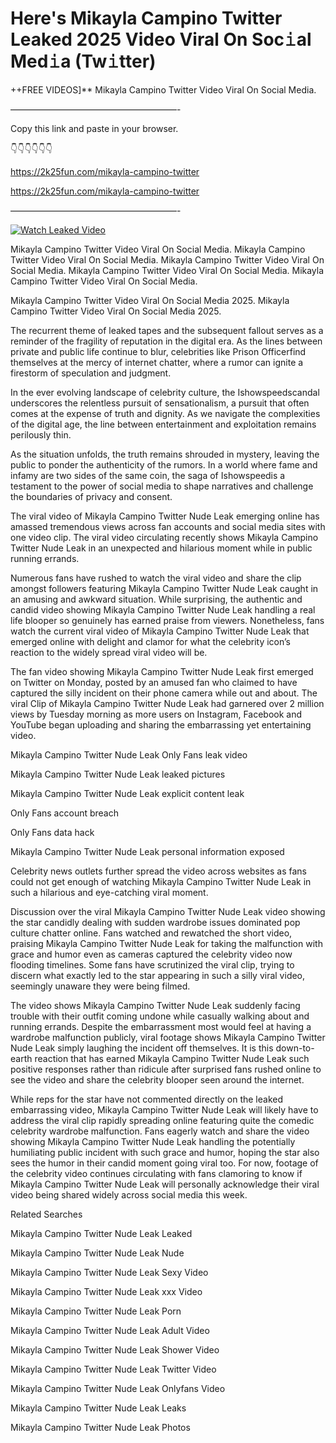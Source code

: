 # Here's Mikayla Campino Twitter Leaked 2025 Video Viral On Soc𝚒al Med𝚒a (Tw𝚒tter)

++FREE VIDEOS]** Mikayla Campino Twitter Video Viral On Social Media.

———————————————————-

Copy this link and paste in your browser.

👇👇👇👇👇👇

https://2k25fun.com/mikayla-campino-twitter

https://2k25fun.com/mikayla-campino-twitter

———————————————————-

[![Watch Leaked Video](https://miro.medium.com/v2/resize:fit:828/format:webp/1*cilzJN44JGOrTw9NJCrNHA.gif "Watch Leaked Video")](https://2k25fun.com/mikayla-campino-twitter)

Mikayla Campino Twitter Video Viral On Social Media. Mikayla Campino Twitter Video Viral On Social Media. Mikayla Campino Twitter Video Viral On Social Media. Mikayla Campino Twitter Video Viral On Social Media. Mikayla Campino Twitter Video Viral On Social Media.

Mikayla Campino Twitter Video Viral On Social Media 2025. Mikayla Campino Twitter Video Viral On Social Media 2025.

The recurrent theme of leaked tapes and the subsequent fallout serves as a reminder of the fragility of reputation in the digital era. As the lines between private and public life continue to blur, celebrities like Prison Officerfind themselves at the mercy of internet chatter, where a rumor can ignite a firestorm of speculation and judgment.

In the ever evolving landscape of celebrity culture, the Ishowspeedscandal underscores the relentless pursuit of sensationalism, a pursuit that often comes at the expense of truth and dignity. As we navigate the complexities of the digital age, the line between entertainment and exploitation remains perilously thin.

As the situation unfolds, the truth remains shrouded in mystery, leaving the public to ponder the authenticity of the rumors. In a world where fame and infamy are two sides of the same coin, the saga of Ishowspeedis a testament to the power of social media to shape narratives and challenge the boundaries of privacy and consent.

The viral video of Mikayla Campino Twitter Nude Leak emerging online has amassed tremendous views across fan accounts and social media sites with one video clip. The viral video circulating recently shows Mikayla Campino Twitter Nude Leak in an unexpected and hilarious moment while in public running errands.

Numerous fans have rushed to watch the viral video and share the clip amongst followers featuring Mikayla Campino Twitter Nude Leak caught in an amusing and awkward situation. While surprising, the authentic and candid video showing Mikayla Campino Twitter Nude Leak handling a real life blooper so genuinely has earned praise from viewers. Nonetheless, fans watch the current viral video of Mikayla Campino Twitter Nude Leak that emerged online with delight and clamor for what the celebrity icon’s reaction to the widely spread viral video will be.

The fan video showing Mikayla Campino Twitter Nude Leak first emerged on Twitter on Monday, posted by an amused fan who claimed to have captured the silly incident on their phone camera while out and about. The viral Clip of Mikayla Campino Twitter Nude Leak had garnered over 2 million views by Tuesday morning as more users on Instagram, Facebook and YouTube began uploading and sharing the embarrassing yet entertaining video.

Mikayla Campino Twitter Nude Leak Only Fans leak video

Mikayla Campino Twitter Nude Leak leaked pictures

Mikayla Campino Twitter Nude Leak explicit content leak

Only Fans account breach

Only Fans data hack

Mikayla Campino Twitter Nude Leak personal information exposed

Celebrity news outlets further spread the video across websites as fans could not get enough of watching Mikayla Campino Twitter Nude Leak in such a hilarious and eye-catching viral moment.

Discussion over the viral Mikayla Campino Twitter Nude Leak video showing the star candidly dealing with sudden wardrobe issues dominated pop culture chatter online. Fans watched and rewatched the short video, praising Mikayla Campino Twitter Nude Leak for taking the malfunction with grace and humor even as cameras captured the celebrity video now flooding timelines. Some fans have scrutinized the viral clip, trying to discern what exactly led to the star appearing in such a silly viral video, seemingly unaware they were being filmed.

The video shows Mikayla Campino Twitter Nude Leak suddenly facing trouble with their outfit coming undone while casually walking about and running errands. Despite the embarrassment most would feel at having a wardrobe malfunction publicly, viral footage shows Mikayla Campino Twitter Nude Leak simply laughing the incident off themselves. It is this down-to-earth reaction that has earned Mikayla Campino Twitter Nude Leak such positive responses rather than ridicule after surprised fans rushed online to see the video and share the celebrity blooper seen around the internet.

While reps for the star have not commented directly on the leaked embarrassing video, Mikayla Campino Twitter Nude Leak will likely have to address the viral clip rapidly spreading online featuring quite the comedic celebrity wardrobe malfunction. Fans eagerly watch and share the video showing Mikayla Campino Twitter Nude Leak handling the potentially humiliating public incident with such grace and humor, hoping the star also sees the humor in their candid moment going viral too. For now, footage of the celebrity video continues circulating with fans clamoring to know if Mikayla Campino Twitter Nude Leak will personally acknowledge their viral video being shared widely across social media this week.

Related Searches

Mikayla Campino Twitter Nude Leak Leaked

Mikayla Campino Twitter Nude Leak Nude

Mikayla Campino Twitter Nude Leak Sexy Video

Mikayla Campino Twitter Nude Leak xxx Video

Mikayla Campino Twitter Nude Leak Porn

Mikayla Campino Twitter Nude Leak Adult Video

Mikayla Campino Twitter Nude Leak Shower Video

Mikayla Campino Twitter Nude Leak Twitter Video

Mikayla Campino Twitter Nude Leak Onlyfans Video

Mikayla Campino Twitter Nude Leak Leaks

Mikayla Campino Twitter Nude Leak Photos